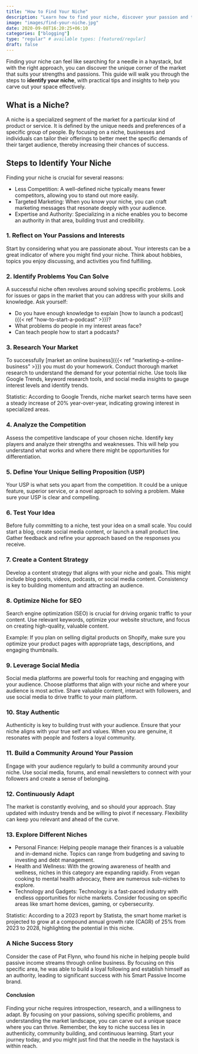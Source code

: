 ```yaml
---
title: "How to Find Your Niche"
description: "Learn how to find your niche, discover your passion and tap into your hidden talents."
image: "images/find-your-niche.jpg"
date: 2020-09-08T16:20:25+06:10
categories: ["blogging"]
type: "regular" # available types: [featured/regular]
draft: false
---
```


Finding your niche can feel like searching for a needle in a haystack, but with the right approach, you can discover the unique corner of the market that suits your strengths and passions. This guide will walk you through the steps to **identify your niche**, with practical tips and insights to help you carve out your space effectively.

## What is a Niche?

A niche is a specialized segment of the market for a particular kind of product or service. It is defined by the unique needs and preferences of a specific group of people. By focusing on a niche, businesses and individuals can tailor their offerings to better meet the specific demands of their target audience, thereby increasing their chances of success.

## Steps to Identify Your Niche

Finding your niche is crucial for several reasons:

* Less Competition: A well-defined niche typically means fewer competitors, allowing you to stand out more easily.
* Targeted Marketing: When you know your niche, you can craft marketing messages that resonate deeply with your audience.
* Expertise and Authority: Specializing in a niche enables you to become an authority in that area, building trust and credibility.

### 1. Reflect on Your Passions and Interests

Start by considering what you are passionate about. Your interests can be a great indicator of where you might find your niche. Think about hobbies, topics you enjoy discussing, and activities you find fulfilling.

### 2. Identify Problems You Can Solve

A successful niche often revolves around solving specific problems. Look for issues or gaps in the market that you can address with your skills and knowledge. Ask yourself:

* Do you have enough knowledge to explain [how to launch a podcast]({{< ref "how-to-start-a-podcast" >}})?
* What problems do people in my interest areas face?
* Can teach people how to start a podcasts?

### 3. Research Your Market

To successfully [market an online business]({{< ref "marketing-a-online-business" >}}) you must do your homework. Conduct thorough market research to understand the demand for your potential niche. Use tools like Google Trends, keyword research tools, and social media insights to gauge interest levels and identify trends.

Statistic: According to Google Trends, niche market search terms have seen a steady increase of 20% year-over-year, indicating growing interest in specialized areas.

### 4. Analyze the Competition

Assess the competitive landscape of your chosen niche. Identify key players and analyze their strengths and weaknesses. This will help you understand what works and where there might be opportunities for differentiation.

### 5. Define Your Unique Selling Proposition (USP)

Your USP is what sets you apart from the competition. It could be a unique feature, superior service, or a novel approach to solving a problem. Make sure your USP is clear and compelling.

### 6. Test Your Idea

Before fully committing to a niche, test your idea on a small scale. You could start a blog, create social media content, or launch a small product line. Gather feedback and refine your approach based on the responses you receive.

### 7. Create a Content Strategy

Develop a content strategy that aligns with your niche and goals. This might include blog posts, videos, podcasts, or social media content. Consistency is key to building momentum and attracting an audience.

### 8. Optimize Niche for SEO

Search engine optimization (SEO) is crucial for driving organic traffic to your content. Use relevant keywords, optimize your website structure, and focus on creating high-quality, valuable content.

Example: If you plan on selling digital products on Shopify, make sure you optimize your product pages with appropriate tags, descriptions, and engaging thumbnails.

### 9. Leverage Social Media

Social media platforms are powerful tools for reaching and engaging with your audience. Choose platforms that align with your niche and where your audience is most active. Share valuable content, interact with followers, and use social media to drive traffic to your main platform.

### 10. Stay Authentic

Authenticity is key to building trust with your audience. Ensure that your niche aligns with your true self and values. When you are genuine, it resonates with people and fosters a loyal community.

### 11. Build a Community Around Your Passion

Engage with your audience regularly to build a community around your niche. Use social media, forums, and email newsletters to connect with your followers and create a sense of belonging.

### 12. Continuously Adapt

The market is constantly evolving, and so should your approach. Stay updated with industry trends and be willing to pivot if necessary. Flexibility can keep you relevant and ahead of the curve.

### 13. Explore Different Niches

* Personal Finance: Helping people manage their finances is a valuable and in-demand niche. Topics can range from budgeting and saving to investing and debt management.
* Health and Wellness: With the growing awareness of health and wellness, niches in this category are expanding rapidly. From vegan cooking to mental health advocacy, there are numerous sub-niches to explore.
* Technology and Gadgets: Technology is a fast-paced industry with endless opportunities for niche markets. Consider focusing on specific areas like smart home devices, gaming, or cybersecurity.

Statistic: According to a 2023 report by Statista, the smart home market is projected to grow at a compound annual growth rate (CAGR) of 25% from 2023 to 2028, highlighting the potential in this niche.

### A Niche Success Story

Consider the case of Pat Flynn, who found his niche in helping people build passive income streams through online business. By focusing on this specific area, he was able to build a loyal following and establish himself as an authority, leading to significant success with his Smart Passive Income brand.

#### Conclusion

Finding your niche requires introspection, research, and a willingness to adapt. By focusing on your passions, solving specific problems, and understanding the market landscape, you can carve out a unique space where you can thrive. Remember, the key to niche success lies in authenticity, community building, and continuous learning. Start your journey today, and you might just find that the needle in the haystack is within reach.
